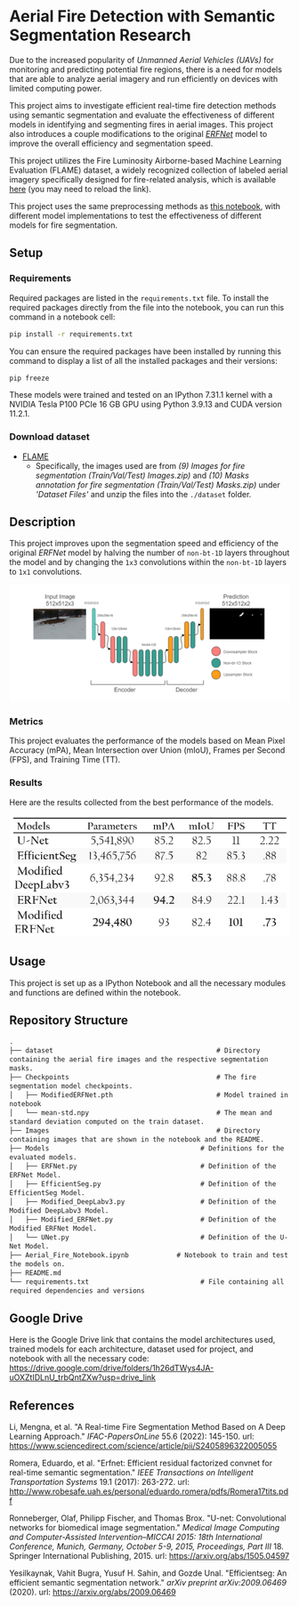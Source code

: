 # Aerial Fire Detection with Semantic Segmentation Research
Due to the increased popularity of *Unmanned Aerial Vehicles (UAVs)* for monitoring and predicting potential fire regions, there is a need for models that are able to analyze aerial imagery and run efficiently on devices with limited computing power. 

This project aims to investigate efficient real-time fire detection methods using semantic segmentation and evaluate the effectiveness of different models in identifying and segmenting fires in aerial images. This project also introduces a couple modifications to the original [*ERFNet*](http://www.robesafe.uah.es/personal/eduardo.romera/pdfs/Romera17tits.pdf) model to improve the overall efficiency and segmentation speed.

This project utilizes the Fire Luminosity Airborne-based Machine Learning Evaluation (FLAME) dataset, a widely recognized collection of labeled aerial imagery specifically designed for fire-related analysis, which is available [here](https://ieee-dataport.org/open-access/flame-dataset-aerial-imagery-pile-burn-detection-using-drones-uavs) (you may need to reload the link). 

This project uses the same preprocessing methods as [this notebook](https://github.com/maidacundo/real-time-fire-segmentation-deep-learning/blob/main/Fire%20Segmentation%20Pipeline.ipynb), with different model implementations to test the effectiveness of different models for fire segmentation.

## Setup

### Requirements
Required packages are listed in the `requirements.txt` file.
To install the required packages directly from the file into the notebook, you can run this command in a notebook cell:
```sh
pip install -r requirements.txt
```
You can ensure the required packages have been installed by running this command to display a list of all the installed packages and their versions:
```sh
pip freeze
```

These models were trained and tested on an IPython 7.31.1 kernel with a NVIDIA Tesla P100 PCIe 16 GB GPU using Python 3.9.13 and CUDA version 11.2.1.

### Download dataset
* [FLAME](https://ieee-dataport.org/open-access/flame-dataset-aerial-imagery-pile-burn-detection-using-drones-uavs)
  * Specifically, the images used are from *(9) Images for fire segmentation (Train/Val/Test) Images.zip)* and *(10) Masks annotation for fire segmentation (Train/Val/Test) Masks.zip)* under *'Dataset Files'* and unzip the files into the `./dataset` folder.

## Description
This project improves upon the segmentation speed and efficiency of the original *ERFNet* model by halving the number of `non-bt-1D` layers throughout the model and by changing the `1x3` convolutions within the `non-bt-1D` layers to `1x1` convolutions.

![](Images/Modified-ERFNet-Diagram.png)

### Metrics
This project evaluates the performance of the models based on Mean Pixel Accuracy (mPA), Mean Intersection over Union (mIoU), Frames per Second (FPS), and Training Time (TT).

### Results
Here are the results collected from the best performance of the models.

![](Images/Result-Table2.png)

## Usage
This project is set up as a IPython Notebook and all the necessary modules and functions are defined within the notebook.

## Repository Structure
    .
    ├── dataset                                         # Directory containing the aerial fire images and the respective segmentation masks.
    ├── Checkpoints                                     # The fire segmentation model checkpoints.
    │   ├── ModifiedERFNet.pth                          # Model trained in notebook
    │   └── mean-std.npy                                # The mean and standard deviation computed on the train dataset.
    ├── Images                                          # Directory containing images that are shown in the notebook and the README.
    ├── Models                                      # Definitions for the evaluated models.
    │   ├── ERFNet.py                               # Definition of the ERFNet Model.
    │   ├── EfficientSeg.py                         # Definition of the EfficientSeg Model.
    │   ├── Modified_DeepLabv3.py                   # Definition of the Modified DeepLabv3 Model.
    │   ├── Modified_ERFNet.py                      # Definition of the Modified ERFNet Model.
    │   └── UNet.py                                 # Definition of the U-Net Model.
    ├── Aerial_Fire_Notebook.ipynb            # Notebook to train and test the models on.
    ├── README.md                 
    └── requirements.txt                            # File containing all required dependencies and versions

## Google Drive
Here is the Google Drive link that contains the model architectures used, trained models for each architecture, dataset used for project, and notebook with all the necessary code:
https://drive.google.com/drive/folders/1h26dTWys4JA-uOXZtIDLnU_trbQntZXw?usp=drive_link

## References
Li, Mengna, et al. "A Real-time Fire Segmentation Method Based on A Deep Learning Approach." *IFAC-PapersOnLine* 55.6 (2022): 145-150. url: https://www.sciencedirect.com/science/article/pii/S2405896322005055

Romera, Eduardo, et al. "Erfnet: Efficient residual factorized convnet for real-time semantic segmentation." *IEEE Transactions on Intelligent Transportation Systems* 19.1 (2017): 263-272. url: http://www.robesafe.uah.es/personal/eduardo.romera/pdfs/Romera17tits.pdf

Ronneberger, Olaf, Philipp Fischer, and Thomas Brox. "U-net: Convolutional networks for biomedical image segmentation." *Medical Image Computing and Computer-Assisted Intervention–MICCAI 2015: 18th International Conference, Munich, Germany, October 5-9, 2015, Proceedings, Part III* 18. Springer International Publishing, 2015. url: https://arxiv.org/abs/1505.04597

Yesilkaynak, Vahit Bugra, Yusuf H. Sahin, and Gozde Unal. "Efficientseg: An efficient semantic segmentation network." *arXiv preprint arXiv:2009.06469* (2020). url: https://arxiv.org/abs/2009.06469

